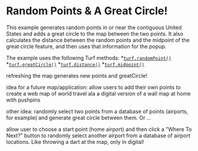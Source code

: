 # Random Points & A Great Circle!

This example generates random points in or near the contiguous United States and adds a great circle to the map between the two points. It also calculates the distance between the random points and the midpoint of the great circle feature, and then uses that information for the popup.

The example uses the following Turf methods:
*[`turf.randomPoint()`](http://turfjs.org/docs#randomPoint)
*[`turf.greatCircle()`](http://turfjs.org/docs#greatCircle)
*[`turf.distance()`](http://turfjs.org/docs#distance)
*[`turf.midpoint()`](http://turfjs.org/docs#midpoint)

refreshing the map generates new points and greatCircle!

idea for a future map/application: allow users to add their own points to create a web map of world travel ala a digital version of a wall map at home with pushpins

other idea: randomly select two points from a database of points (airports, for example) and generate great circle between them. Or ...

allow user to choose a start point (home airport) and then click a "Where To Next?" button to randomly select another airport from a database of airport locations. Like throwing a dart at the map, only in digital!
    